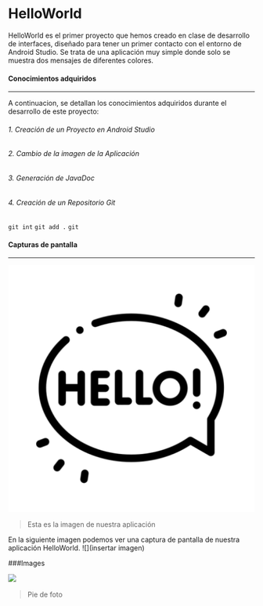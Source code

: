 # HelloWorld

HelloWorld es el primer proyecto que hemos creado en clase de desarrollo de interfaces, diseñado para tener un primer contacto con el entorno de Android Studio. Se trata de una aplicación muy simple donde solo se muestra dos mensajes de diferentes colores.

#### Conocimientos adquiridos
---
A continuacion, se detallan los conocimientos adquiridos durante el desarrollo de este proyecto:

###### 1. Creación de un Proyecto en Android Studio


###### 2. Cambio de la imagen de la Aplicación

###### 3. Generación de JavaDoc

###### 4. Creación de un Repositorio Git
`git int`
`git add .`
`git `

#### Capturas de pantalla
---
![](https://github.com/jessicasrui/HelloWorld/blob/master/app/src/main/ic_launcher-playstore.png)
>Esta es la imagen de nuestra aplicación

En la siguiente imagen podemos ver una captura de pantalla de nuestra aplicación HelloWorld.
![](insertar imagen)

###Images

![](https://pandao.github.io/editor.md/examples/images/8.jpg)

> Pie de foto
